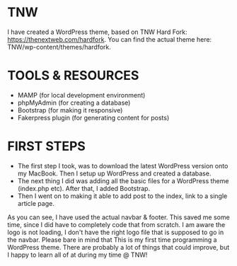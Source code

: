 # TNW
I have created a WordPress theme, based on TNW Hard Fork: https://thenextweb.com/hardfork. You can find the actual theme here: TNW/wp-content/themes/hardfork.

# TOOLS & RESOURCES
- MAMP (for local development environment)
- phpMyAdmin (for creating a database)
- Bootstrap (for making it responsive)
- Fakerpress plugin (for generating content for posts)

# FIRST STEPS
- The first step I took, was to download the latest WordPress version onto my MacBook. Then I setup up WordPress and created a database.
- The next thing I did was adding all the basic files for a WordPress theme (index.php etc). After that, I added Bootstrap.
- Then I went on to making it able to add post to the index, link to a single article page.

As you can see, I have used the actual navbar & footer. This saved me some time, since I did have to completely code that from scratch.
I am aware the logo is not loading, I don't have the right logo file that is supposed to go in the navbar. Please bare in mind that This
is my first time programming a WordPress theme. There are probably a lot of things that could improve, but I happy to learn all of at
during my time @ TNW!
